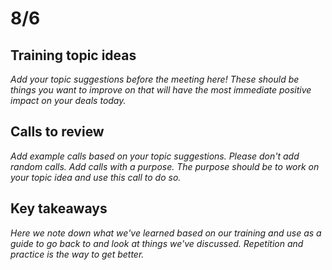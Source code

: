 # 8/6

## Training topic ideas

_Add your topic suggestions before the meeting here! These should be things you want to improve on that will have the most immediate positive impact on your deals today._&#x20;

## Calls to review

_Add example calls based on your topic suggestions. Please don't add random calls. Add calls with a purpose. The purpose should be to work on your topic idea and use this call to do so._

## Key takeaways

_Here we note down what we've learned based on our training and use as a guide to go back to and look at things we've discussed. Repetition and practice is the way to get better._
